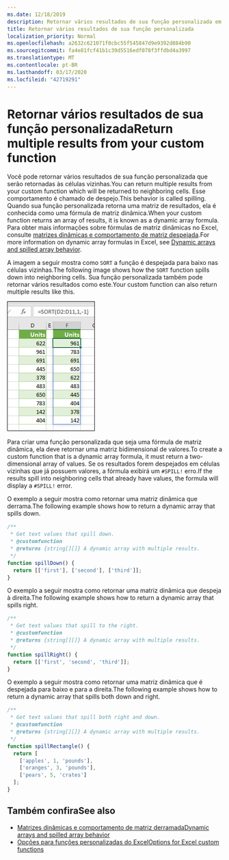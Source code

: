 ```yaml
---
ms.date: 12/18/2019
description: Retornar vários resultados de sua função personalizada em um suplemento do Office Excel.
title: Retornar vários resultados de sua função personalizada
localization_priority: Normal
ms.openlocfilehash: a2632c621071f0cbc55f545847d9e9392d884b90
ms.sourcegitcommit: fa4e81fcf41b1c39d5516edf078f3ffdbd4a3997
ms.translationtype: MT
ms.contentlocale: pt-BR
ms.lasthandoff: 03/17/2020
ms.locfileid: "42719291"
---
```

# <a name="return-multiple-results-from-your-custom-function"></a><span data-ttu-id="b0b20-103">Retornar vários resultados de sua função personalizada</span><span class="sxs-lookup"><span data-stu-id="b0b20-103">Return multiple results from your custom function</span></span>

<span data-ttu-id="b0b20-104">Você pode retornar vários resultados de sua função personalizada que serão retornadas às células vizinhas.</span><span class="sxs-lookup"><span data-stu-id="b0b20-104">You can return multiple results from your custom function which will be returned to neighboring cells.</span></span> <span data-ttu-id="b0b20-105">Esse comportamento é chamado de despejo.</span><span class="sxs-lookup"><span data-stu-id="b0b20-105">This behavior is called spilling.</span></span> <span data-ttu-id="b0b20-106">Quando sua função personalizada retorna uma matriz de resultados, ela é conhecida como uma fórmula de matriz dinâmica.</span><span class="sxs-lookup"><span data-stu-id="b0b20-106">When your custom function returns an array of results, it is known as a dynamic array formula.</span></span> <span data-ttu-id="b0b20-107">Para obter mais informações sobre fórmulas de matriz dinâmicas no Excel, consulte [matrizes dinâmicas e comportamento de matriz despejada](https://support.office.com/article/dynamic-arrays-and-spilled-array-behavior-205c6b06-03ba-4151-89a1-87a7eb36e531).</span><span class="sxs-lookup"><span data-stu-id="b0b20-107">For more information on dynamic array formulas in Excel, see [Dynamic arrays and spilled array behavior](https://support.office.com/article/dynamic-arrays-and-spilled-array-behavior-205c6b06-03ba-4151-89a1-87a7eb36e531).</span></span>

<span data-ttu-id="b0b20-108">A imagem a seguir mostra como `SORT` a função é despejada para baixo nas células vizinhas.</span><span class="sxs-lookup"><span data-stu-id="b0b20-108">The following image shows how the `SORT` function spills down into neighboring cells.</span></span> <span data-ttu-id="b0b20-109">Sua função personalizada também pode retornar vários resultados como este.</span><span class="sxs-lookup"><span data-stu-id="b0b20-109">Your custom function can also return multiple results like this.</span></span>

![Captura de tela da função "SORT" exibindo vários resultados em várias células.](../images/dynamic-array-spill.png)

<span data-ttu-id="b0b20-111">Para criar uma função personalizada que seja uma fórmula de matriz dinâmica, ela deve retornar uma matriz bidimensional de valores.</span><span class="sxs-lookup"><span data-stu-id="b0b20-111">To create a custom function that is a dynamic array formula, it must return a two-dimensional array of values.</span></span> <span data-ttu-id="b0b20-112">Se os resultados forem despejados em células vizinhas que já possuem valores, a fórmula exibirá um `#SPILL!` erro.</span><span class="sxs-lookup"><span data-stu-id="b0b20-112">If the results spill into neighboring cells that already have values, the formula will display a `#SPILL!` error.</span></span>

<span data-ttu-id="b0b20-113">O exemplo a seguir mostra como retornar uma matriz dinâmica que derrama.</span><span class="sxs-lookup"><span data-stu-id="b0b20-113">The following example shows how to return a dynamic array that spills down.</span></span>

```javascript
/**
 * Get text values that spill down.
 * @customfunction
 * @returns {string[][]} A dynamic array with multiple results.
 */
function spillDown() {
  return [['first'], ['second'], ['third']];
}
```

<span data-ttu-id="b0b20-114">O exemplo a seguir mostra como retornar uma matriz dinâmica que despeja à direita.</span><span class="sxs-lookup"><span data-stu-id="b0b20-114">The following example shows how to return a dynamic array that spills right.</span></span> 

```javascript
/**
 * Get text values that spill to the right.
 * @customfunction
 * @returns {string[][]} A dynamic array with multiple results.
 */
function spillRight() {
  return [['first', 'second', 'third']];
}
```

<span data-ttu-id="b0b20-115">O exemplo a seguir mostra como retornar uma matriz dinâmica que é despejada para baixo e para a direita.</span><span class="sxs-lookup"><span data-stu-id="b0b20-115">The following example shows how to return a dynamic array that spills both down and right.</span></span>

```javascript
/**
 * Get text values that spill both right and down.
 * @customfunction
 * @returns {string[][]} A dynamic array with multiple results.
 */
function spillRectangle() {
  return [
    ['apples', 1, 'pounds'],
    ['oranges', 3, 'pounds'],
    ['pears', 5, 'crates']
  ];
}
```

## <a name="see-also"></a><span data-ttu-id="b0b20-116">Também confira</span><span class="sxs-lookup"><span data-stu-id="b0b20-116">See also</span></span>

- [<span data-ttu-id="b0b20-117">Matrizes dinâmicas e comportamento de matriz derramada</span><span class="sxs-lookup"><span data-stu-id="b0b20-117">Dynamic arrays and spilled array behavior</span></span>](https://support.office.com/article/dynamic-arrays-and-spilled-array-behavior-205c6b06-03ba-4151-89a1-87a7eb36e531)
- [<span data-ttu-id="b0b20-118">Opções para funções personalizadas do Excel</span><span class="sxs-lookup"><span data-stu-id="b0b20-118">Options for Excel custom functions</span></span>](custom-functions-parameter-options.md)